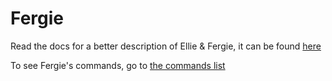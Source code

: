 # Fergie
Read the docs for a better description of Ellie & Fergie, it can be found [here](https://github.com/Ellie-bot/documentation/blob/master/docs.md)

To see Fergie's commands, go to [the commands list](https://github.com/Ellie-bot/Fergie/wiki/Fergie:-Commands)
